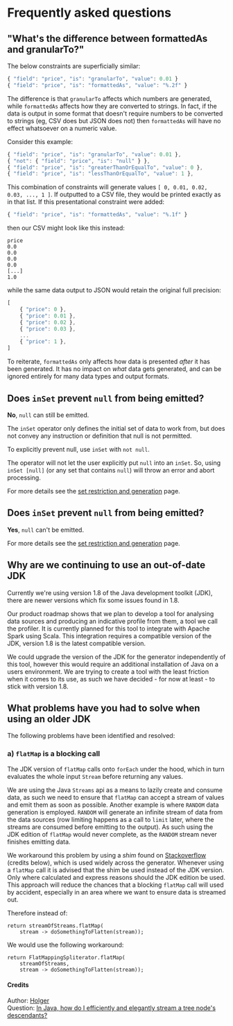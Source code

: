 # Frequently asked questions

## "What's the difference between formattedAs and granularTo?"

The below constraints are superficially similar:

```javascript
{ "field": "price", "is": "granularTo", "value": 0.01 }
{ "field": "price", "is": "formattedAs", "value": "%.2f" }
```

The difference is that `granularTo` affects which numbers are generated, while `formattedAs` affects how they are converted to strings. In fact, if the data is output in some format that doesn't require numbers to be converted to strings (eg, CSV does but JSON does not) then `formattedAs` will have no effect whatsoever on a numeric value.

Consider this example:

```javascript
{ "field": "price", "is": "granularTo", "value": 0.01 },
{ "not": { "field": "price", "is": "null" } },
{ "field": "price", "is": "greaterThanOrEqualTo", "value": 0 },
{ "field": "price", "is": "lessThanOrEqualTo", "value": 1 },
```

This combination of constraints will generate values `[ 0, 0.01, 0.02, 0.03, ..., 1 ]`. If outputted to a CSV file, they would be printed exactly as in that list. If this presentational constraint were added:

```javascript
{ "field": "price", "is": "formattedAs", "value": "%.1f" }
```

then our CSV might look like this instead:
 
```csv
price
0.0
0.0
0.0
0.0
[...]
1.0
```

while the same data output to JSON would retain the original full precision:

```javascript
[
    { "price": 0 },
    { "price": 0.01 },
    { "price": 0.02 },
    { "price": 0.03 },
    ...
    { "price": 1 },
]
```

To reiterate, `formattedAs` only affects how data is presented _after_ it has been generated. It has no impact on _what_ data gets generated, and can be ignored entirely for many data types and output formats. 

## Does `inSet` prevent `null` from being emitted?
**No**, `null` can still be emitted.

The `inSet` operator only defines the initial set of data to work from, but does not convey any instruction or definition that null is not permitted.

To explicitly prevent null, use `inSet` with `not null`.

The operator will not let the user explicitly put `null` into an `inSet`. So, using `inSet [null]` (or any set that contains `null`) will throw an error and abort processing.

For more details see the [set restriction and generation](SetRestrictionAndGeneration.md) page.

## Does `inSet` prevent `null` from being emitted?
**Yes**, `null` can't be emitted.

For more details see the [set restriction and generation](SetRestrictionAndGeneration.md) page.

## Why are we continuing to use an out-of-date JDK

Currently we're using version 1.8 of the Java development toolkit (JDK), there are newer versions which fix some issues found in 1.8.

Our product roadmap shows that we plan to develop a tool for analysing data sources and producing an indicative profile from them, a tool we call the profiler. It is currently planned for this tool to integrate with Apache Spark using Scala. This integration requires a compatible version of the JDK, version 1.8 is the latest compatible version.

We could upgrade the version of the JDK for the generator independently of this tool, however this would require an additional installation of Java on a users environment. We are trying to create a tool with the least friction when it comes to its use, as such we have decided - for now at least - to stick with version 1.8.

## What problems have you had to solve when using an older JDK

The following problems have been identified and resolved:

### a) `flatMap` is a blocking call 
The JDK version of `flatMap` calls onto `forEach` under the hood, which in turn evaluates the whole input `Stream` before returning any values.

We are using the Java `Streams` api as a means to lazily create and consume data, as such we need to ensure that `flatMap` can accept a stream of values and emit them as soon as possible. Another example is where `RANDOM` data generation is employed. `RANDOM` will generate an infinite stream of data from the data sources (row limiting happens as a call to `limit` later, where the streams are consumed before emitting to the output). As such using the JDK edition of `flatMap` would never complete, as the `RANDOM` stream never finishes emitting data.

We workaround this problem by using a _shim_ found on [Stackoverflow](https://stackoverflow.com/) (credits below), which is used widely across the generator. Whenever using a `flatMap` call it is advised that the shim be used instead of the JDK version. Only where calculated and express reasons should the JDK edition be used. This approach will reduce the chances that a blocking `flatMap` call will used by accident, especially in an area where we want to ensure data is streamed out.

Therefore instead of:

```
return streamOfStreams.flatMap(
    stream -> doSomethingToFlatten(stream));
```

We would use the following workaround:

```
return FlatMappingSpliterator.flatMap(
    streamOfStreams,
    stream -> doSomethingToFlatten(stream));
```

#### Credits
Author: [Holger](https://stackoverflow.com/users/2711488/holger)  
Question: [In Java, how do I efficiently and elegantly stream a tree node's descendants?](https://stackoverflow.com/questions/32749148/in-java-how-do-i-efficiently-and-elegantly-stream-a-tree-nodes-descendants/32767282#32767282)